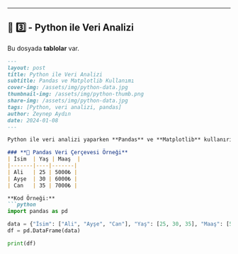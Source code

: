
---

## **📌 3️⃣ - Python ile Veri Analizi**
Bu dosyada **tablolar** var.  

```markdown
---
layout: post
title: Python ile Veri Analizi
subtitle: Pandas ve Matplotlib Kullanımı
cover-img: /assets/img/python-data.jpg
thumbnail-img: /assets/img/python-thumb.png
share-img: /assets/img/python-data.jpg
tags: [Python, veri analizi, pandas]
author: Zeynep Aydın
date: 2024-01-08
---

Python ile veri analizi yaparken **Pandas** ve **Matplotlib** kullanırız.

### **📌 Pandas Veri Çerçevesi Örneği**
| İsim  | Yaş | Maaş  |
|-------|----|-------|
| Ali   | 25 | 5000₺ |
| Ayşe  | 30 | 6000₺ |
| Can   | 35 | 7000₺ |

**Kod Örneği:**
```python
import pandas as pd

data = {"İsim": ["Ali", "Ayşe", "Can"], "Yaş": [25, 30, 35], "Maaş": [5000, 6000, 7000]}
df = pd.DataFrame(data)

print(df)

